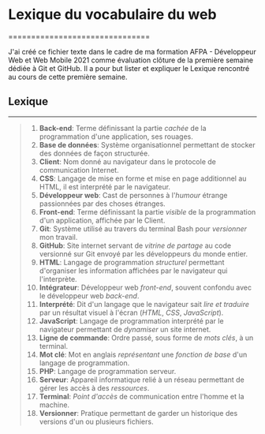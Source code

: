 # Lexique du vocabulaire du web

===============================

J'ai créé ce fichier texte dans le cadre de ma formation AFPA - Développeur Web et Web Mobile 2021 comme évaluation clôture de la première semaine dédiée à Git et GitHub.
Il a pour but lister et expliquer le Lexique rencontré au cours de cette première semaine.

## Lexique

----------

> 1. **Back-end**: Terme définissant la partie *cachée* de la programmation d'une application, ses rouages.
> 2. **Base de données**: Système organisationnel permettant de stocker des données de façon structurée.
> 3. **Client**: Nom donné au navigateur dans le protocole de communication Internet.
> 4. **CSS**: Langage de mise en forme et mise en page additionnel au HTML, il est interprété par le navigateur.
> 5. **Développeur web**: Cast de personnes à l'*humour* étrange passionnées par des choses étranges.
> 6. **Front-end**: Terme définissant la partie *visible* de la programmation d'un application, affichée par le Client.
> 7. **Git**: Système utilisé au travers du terminal Bash pour *versionner* mon travail.
> 8. **GitHub**: Site internet servant de *vitrine de partage* au code versionné sur Git envoyé par les développeurs du monde entier.
> 9. **HTML**: Langage de programmation *structurel* permettant d'organiser les information affichées par le navigateur qui l'interprète.
> 10. **Intégrateur**: Développeur web *front-end*, souvent confondu avec le développeur web *back-end*.
> 11. **Interprété**: Dit d'un langage que le navigateur sait *lire et traduire* par un résultat visuel à l'écran (*HTML*, *CSS*, *JavaScript*).
> 12. **JavaScript**: Langage de programmation interprété par le navigateur permettant de *dynamiser* un site internet.
> 13. **Ligne de commande**: Ordre passé, sous forme de *mots clés*, à un terminal.
> 14. **Mot clé**: Mot en anglais *représentant* une *fonction de base* d'un langage de programmation.
> 15. **PHP**: Langage de programmation serveur.
> 16. **Serveur**: Appareil informatique relié à un réseau permettant de gérer les accès à des *ressources*.
> 17. **Terminal**: *Point d'accès* de communication entre l'homme et la machine.
> 18. **Versionner**: Pratique permettant de garder un historique des versions d'un ou plusieurs fichiers.
